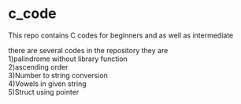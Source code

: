 # c_code
This repo contains C codes for beginners and as well as intermediate 

there are several codes in the repository 
    they are                       
            1)palindrome without library function                   
            2)ascending order                       
            3)Number to string conversion                       
            4)Vowels in given string                        
            5)Struct using pointer                          
            
